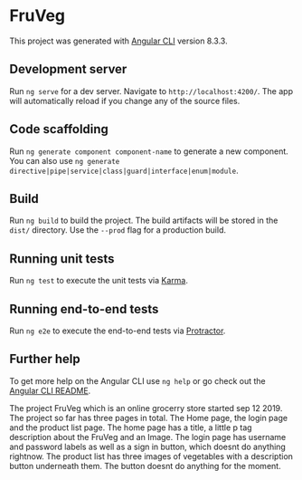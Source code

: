 # FruVeg

This project was generated with [Angular CLI](https://github.com/angular/angular-cli) version 8.3.3.

## Development server

Run `ng serve` for a dev server. Navigate to `http://localhost:4200/`. The app will automatically reload if you change any of the source files.

## Code scaffolding

Run `ng generate component component-name` to generate a new component. You can also use `ng generate directive|pipe|service|class|guard|interface|enum|module`.

## Build

Run `ng build` to build the project. The build artifacts will be stored in the `dist/` directory. Use the `--prod` flag for a production build.

## Running unit tests

Run `ng test` to execute the unit tests via [Karma](https://karma-runner.github.io).

## Running end-to-end tests

Run `ng e2e` to execute the end-to-end tests via [Protractor](http://www.protractortest.org/).

## Further help

To get more help on the Angular CLI use `ng help` or go check out the [Angular CLI README](https://github.com/angular/angular-cli/blob/master/README.md).

The project FruVeg which is an online grocerry store started sep 12 2019. The project so far has three pages in total. The Home page, the login page and the product list page. The home page has a title, a little p tag description about the FruVeg and an Image. The login page has username and password labels as well as a sign in button, which doesnt do anything rightnow. The product list has three images of vegetables with a description button underneath them. The button doesnt do anything for the moment.  
